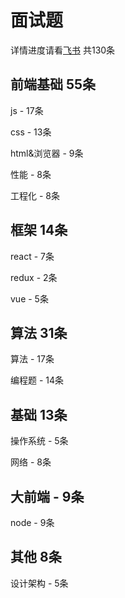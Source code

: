 # 面试题
详情进度请看[飞书](https://hzdx69fc4u.feishu.cn/base/bascncEDI6kStQjvfNtrNAQy35b?table=tblJjMB807e4ke0E&view=vewJHSwJVd)
共130条

## 前端基础 55条

js - 17条

css - 13条

html&浏览器 - 9条

性能 - 8条

工程化 - 8条

## 框架 14条

react - 7条

redux - 2条

vue - 5条

## 算法 31条

算法 - 17条

编程题 - 14条

## 基础 13条

操作系统 - 5条

网络 - 8条

## 大前端 - 9条

node - 9条

## 其他 8条

设计架构 - 5条


